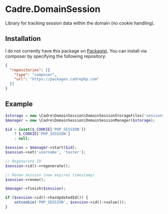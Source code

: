 # Cadre.DomainSession

Library for tracking session data within the domain (no cookie handling).

## Installation

I do not currently have this package on [Packagist](https://packagist.org/). 
You can install via composer by specifying the following repository:

```json
{
  "repositories": [{
    "type": "composer",
    "url": "https://packages.cadrephp.com"
  }]
}
```

## Example

```php
$storage = new \Cadre\DomainSession\DomainSessionStorageFiles('sessions');
$manager = new \Cadre\DomainSession\DomainSessionManager($storage);

$id = isset($_COOKIE['PHP_SESSION'])
    ? $_COOKIE['PHP_SESSION']
    : null;

$session = $manager->start($id);
$session->set('username', 'tester');

// Regenerate ID
$session->id()->regenerate();

// Renew Session (new expires timestamp)
$session->renew();

$manager->finish($session);

if ($session->id()->hasUpdatedId()) {
    setcookie('PHP_SESSION', $session->id()->value());
}
```
